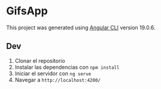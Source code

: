 # GifsApp

This project was generated using [Angular CLI](https://github.com/angular/angular-cli) version 19.0.6.

## Dev

1. Clonar el repositorio
2. Instalar las dependencias con `npm install`
3. Iniciar el servidor con `ng serve`
4. Navegar a `http://localhost:4200/`
